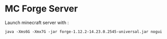 MC Forge Server
===============

Launch minecraft server with :

`java -Xms6G -Xmx7G -jar forge-1.12.2-14.23.0.2545-universal.jar nogui`